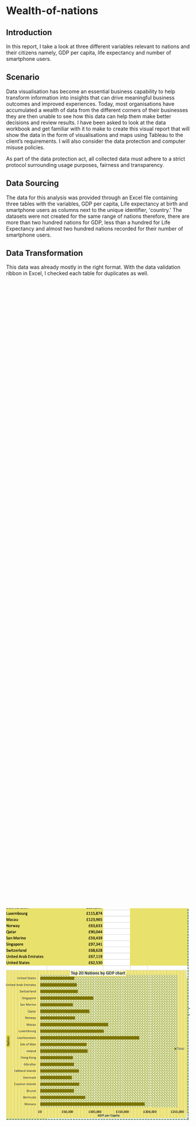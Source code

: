 # Wealth-of-nations

<h2>Introduction</h2>
In this report, I take a look at three different variables relevant to nations and their citizens namely, GDP per capita, life expectancy and number of smartphone users. 

<h2> Scenario</h2>
Data visualisation has become an essential business capability to help transform information into insights that can drive meaningful business outcomes and improved experiences. Today, most organisations have accumulated a wealth of data from the different corners of their businesses they are then unable to see how this data can help them make better decisions and review results.
I have been asked to look at the data workbook and get familiar with it to make to create this visual report that will show the data in the form of visualisations and maps using Tableau to the client’s requirements. I will also consider the data protection and computer misuse policies. 
<br>

As part of the data protection act, all collected data must adhere to a strict protocol surrounding usage purposes, fairness and transparency. 

<h2> Data Sourcing</h2>
The data for this analysis was provided through an Excel file containing three tables with the variables, GDP per capita, Life expectancy at birth and smartphone users as columns next to the unique identifier, 'country.' The datasets were not created for the same range of nations therefore, there are more than two hundred nations for GDP, less than a hundred for Life Expectancy and almost two hundred nations recorded for their number of smartphone users. 

<h2> Data Transformation</h2>
This data was already mostly in the right format. With the data validation ribbon in Excel, I checked each table for duplicates as well.
<br>
<br>

<div style="display: flex; justify-content: center; align-items: center; height: 100vh;">
<img src="https://github.com/jdasia/Wealth-of-nations/blob/main/assets/Top20GDP_filtered.png", align="center", style="display: block; amrgin: 0 auto;" >
</div>

I filtered the GDP per capita table using a pivot table to get all records for the year, 2019 and also for the top 20. After this I was ready to create some visualisations to investigate any possible relations between GDP per capita and the rest of the data.

<h2> Analysis and Visualisation</h2>
In Tableau I linked all three tables together based on the respective field names for nation(s).
Analysis required an assessment of the relationships between GDP per capita and the other two variables to find out if there were any clear relationships between them. This formed the most insightful part of the analysis after investigating GDP by filtering for the top 20 nations. 

<div style="display: flex; justify-content: center; align-items: center; height: 100vh;">
<img src="https://github.com/jdasia/Wealth-of-nations/blob/main/assets/top20GDP_bars.png", align="center", style="display: block; amrgin: 0 auto;" >
</div>
<br>


In the bar chart above, it is easy to make observations on the top twenty nations sorted in descending order. Monaco is first with the greatest GDP per capita. At the other end is Denmark at postition 20 in the sort. 
<br>
<div style="display: flex; justify-content: center; align-items: center; height: 100vh;">
<img src="https://github.com/jdasia/Wealth-of-nations/blob/main/assets/GDP_LifeX.png", align="center", style="display: block; amrgin: 0 auto;" >
</div>

<h4> Comparing levels of GDP by life expectancy</h4>
<br>
With an idea of the top nations competing for GDP per capita, I sought to investigate the relationship between GDP per capita and life expectancy. To assess these properties, it may be good to use a logarithmic scale for GDP and keep life expectancy the same. This changed the shape of the data to allow for easy identification of any trends or outliers. 
<br>
<br>
On making any selection of the square plots, the key variables being examined can be seen in the tooltip as shown in the image. 'Rwanda' is seen to have a GDP per capita value of '2227' and a life expectancty of about sixty-nine. At the edge of it's GDP per capits level on the chart, it can de deduced that the selected nation is in the upper percentile of life expectancy for nations around the same level of GDP. 
<br>
<br>
A more obvious trend is the increase in life expectancy as GDP per capita appreciates. At the top of this chart is 'Liechtenstein', the highest GDP per capita in the bar chart exempting 'Monaco'. Closer to the end of the the x-axis with a value of about '80.70', it can be deduced that life expectancy increases with GDP. 
Just below, 'Liechstenstein', 'Luxemborg' is plotted further to the right of the x-axis with a greater life expectancy, hovering at the top of the GDP axis. Singapore to the right of 'Luxemborg' has a greater life expectancy although its GDP falters a bit at 97341 GDP per capita. 'Singapore' is in the upper percentile both in the overall chart and at its GDP range. 

<br>
<h4> GDP per capita by count of smartphone users</h4>
<div style="display: flex; justify-content: center; align-items: center; height: 100vh;">
<img src="https://github.com/jdasia/Wealth-of-nations/blob/main/assets/GDP_Smartphones.png", align="center", style="display: block; amrgin: 0 auto;" >
</div>

 <br>
 In this chart, it can be said that the smartphones are clustered at the bottom and the top parts of the chart show a range of values which are breaking out in a separate pattern. At first glance, I can assume the top few values are anomalies since they are closer to the left side of the data. On a relationship between the two variables, I believe there is no strong correlation since the various nations at the greatest GDP are recorded to have less smartphone users than the cluster of nations such as 'india' and 'China' with a large number of smartphone users at a relatively low GDP in comparison. Due to this observation, this dataset does not show a relationship between GDP and smartphone users. The number of smartphone users in nation is likely to be more affected by other factors, since 'India' and 'China', for example show a great number of smartphone users which correlates with data on the size of their populations for example. 


<h2> Conclusion</h2>
To conclude, wealth varies across continents and life expectancy can differ vastly in relation to the rate of GDP per capita. External factors may affect life expectancy in a country however the datasets explored in this report show an ascending relationship where greater GDP per capita likely corresponds to greater life expectancy. It can also be concluded that the number of smartphone users and GDP per capita are unrelated. Factors such as population size are more likely to affect the number of smartphone users in a nation. To expand on this report and further validate insights, more data collection on relevant features or factors can be conducted.

<h2>References </h2>
<html>
<h4> view interactive dashboard <a href='https://public.tableau.com/views/wealthofnations_17150183193040/WealthofNations?:language=en-US&:sid=&:display_count=n&:origin=viz_share_link'> tableau.com </a> <br>
 view the report <a href='wealth of nations report .pdf'> <t> wealth of nations.pdf </a>
</h4>















